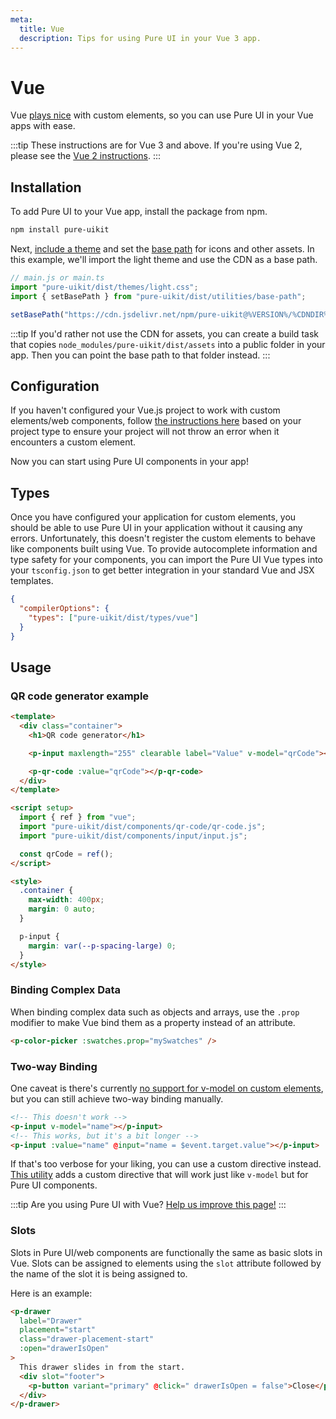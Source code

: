 ```yaml
---
meta:
  title: Vue
  description: Tips for using Pure UI in your Vue 3 app.
---
```


# Vue

Vue [plays nice](https://custom-elements-everywhere.com/#vue) with custom elements, so you can use Pure UI in your Vue apps with ease.

:::tip
These instructions are for Vue 3 and above. If you're using Vue 2, please see the [Vue 2 instructions](/frameworks/vue-2).
:::

## Installation

To add Pure UI to your Vue app, install the package from npm.

```bash
npm install pure-uikit
```

Next, [include a theme](/getting-started/themes) and set the [base path](/getting-started/installation#setting-the-base-path) for icons and other assets. In this example, we'll import the light theme and use the CDN as a base path.

```jsx
// main.js or main.ts
import "pure-uikit/dist/themes/light.css";
import { setBasePath } from "pure-uikit/dist/utilities/base-path";

setBasePath("https://cdn.jsdelivr.net/npm/pure-uikit@%VERSION%/%CDNDIR%/");
```

:::tip
If you'd rather not use the CDN for assets, you can create a build task that copies `node_modules/pure-uikit/dist/assets` into a public folder in your app. Then you can point the base path to that folder instead.
:::

## Configuration

If you haven't configured your Vue.js project to work with custom elements/web components, follow [the instructions here](https://vuejs.org/guide/extras/web-components.html#using-custom-elements-in-vue) based on your project type to ensure your project will not throw an error when it encounters a custom element.

Now you can start using Pure UI components in your app!

## Types

Once you have configured your application for custom elements, you should be able to use Pure UI in your application without it causing any errors. Unfortunately, this doesn't register the custom elements to behave like components built using Vue. To provide autocomplete information and type safety for your components, you can import the Pure UI Vue types into your `tsconfig.json` to get better integration in your standard Vue and JSX templates.

```json
{
  "compilerOptions": {
    "types": ["pure-uikit/dist/types/vue"]
  }
}
```

## Usage

### QR code generator example

```html
<template>
  <div class="container">
    <h1>QR code generator</h1>

    <p-input maxlength="255" clearable label="Value" v-model="qrCode"></p-input>

    <p-qr-code :value="qrCode"></p-qr-code>
  </div>
</template>

<script setup>
  import { ref } from "vue";
  import "pure-uikit/dist/components/qr-code/qr-code.js";
  import "pure-uikit/dist/components/input/input.js";

  const qrCode = ref();
</script>

<style>
  .container {
    max-width: 400px;
    margin: 0 auto;
  }

  p-input {
    margin: var(--p-spacing-large) 0;
  }
</style>
```

### Binding Complex Data

When binding complex data such as objects and arrays, use the `.prop` modifier to make Vue bind them as a property instead of an attribute.

```html
<p-color-picker :swatches.prop="mySwatches" />
```

### Two-way Binding

One caveat is there's currently [no support for v-model on custom elements](https://github.com/vuejs/vue/issues/7830), but you can still achieve two-way binding manually.

```html
<!-- This doesn't work -->
<p-input v-model="name"></p-input>
<!-- This works, but it's a bit longer -->
<p-input :value="name" @input="name = $event.target.value"></p-input>
```

If that's too verbose for your liking, you can use a custom directive instead. [This utility](https://www.npmjs.com/package/@shoelace-style/vue-p-model) adds a custom directive that will work just like `v-model` but for Pure UI components.

:::tip
Are you using Pure UI with Vue? [Help us improve this page!](https://github.com/ssjblue197/pure-ui/blob/next/docs/frameworks/vue.md)
:::

### Slots

Slots in Pure UI/web components are functionally the same as basic slots in Vue. Slots can be assigned to elements using the `slot` attribute followed by the name of the slot it is being assigned to.

Here is an example:

```html
<p-drawer
  label="Drawer"
  placement="start"
  class="drawer-placement-start"
  :open="drawerIsOpen"
>
  This drawer slides in from the start.
  <div slot="footer">
    <p-button variant="primary" @click=" drawerIsOpen = false">Close</p-button>
  </div>
</p-drawer>
```
